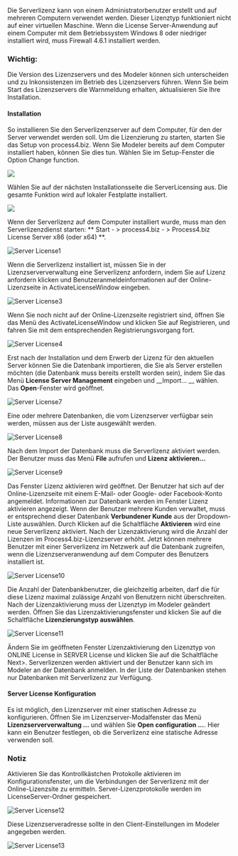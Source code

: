 Die Serverlizenz kann von einem Administratorbenutzer erstellt und auf mehreren Computern verwendet werden. Dieser Lizenztyp funktioniert nicht auf einer virtuellen Maschine. Wenn die License Server-Anwendung auf einem Computer mit dem Betriebssystem Windows 8 oder niedriger installiert wird, muss Firewall 4.6.1 installiert werden.
<div class="info">
  <h3>Wichtig:</h3>
Die Version des Lizenzservers und des Modeler können sich unterscheiden und zu Inkonsistenzen im Betrieb des Lizenzservers führen. Wenn Sie beim Start des Lizenzservers die Warnmeldung erhalten, aktualisieren Sie Ihre Installation.
</div>

#### Installation

So installieren Sie den Serverlizenzserver auf dem Computer, für den der Server verwendet werden soll. Um die Lizenzierung zu starten, starten Sie das Setup von process4.biz.
Wenn Sie Modeler bereits auf dem Computer installiert haben, können Sie dies tun.
Wählen Sie im Setup-Fenster die Option Change function.

![](//images.ctfassets.net/utx1h0gfm1om/2E97DsIIgoeSAWoae0USea/207cae3d744a393735b6fa4cef5cbada/329438.png)

Wählen Sie auf der nächsten Installationsseite die ServerLicensing aus.
Die gesamte Funktion wird auf lokaler Festplatte installiert.

![](//images.ctfassets.net/utx1h0gfm1om/T27vrJmwmIMI8ECQOC8G8/795684f6710ec81d1f10d66d1f16d3b9/329432.png)

Wenn der Serverlizenz auf dem Computer installiert wurde, muss man den Serverlizenzdienst starten: ** Start - &gt; process4.biz - &gt; Process4.biz License Server x86 (oder x64) **.
  
![Server License1](//images.ctfassets.net/6mz8d8cle1nl/2ddVOKQsstTugg1SNe1b2K/2e48ccd8f256ab06f51af168f7268fa4/Server_License1.png)

Wenn die Serverlizenz installiert ist, müssen Sie in der Lizenzserververwaltung eine Serverlizenz anfordern, indem Sie auf Lizenz anfordern klicken und Benutzeranmeldeinformationen auf der Online-Lizenzseite in ActivateLicenseWindow eingeben.

![Server License3](//images.ctfassets.net/6mz8d8cle1nl/7GEdTxiV7ekJxyM9N6lCDp/3667cfdf4ec54789adbb23c5683bb719/Server_License3.png)

Wenn Sie noch nicht auf der Online-Lizenzseite registriert sind, öffnen Sie das Menü des ActivateLicenseWindow und klicken Sie auf Registrieren, und fahren Sie mit dem entsprechenden Registrierungsvorgang fort.

![Server License4](//images.ctfassets.net/6mz8d8cle1nl/6KMiA0CPh9IiXQ2lqWla4X/1a4f118e090c46f2e878b58f16c3da60/Server_License4.png)

Erst nach der Installation und dem Erwerb der Lizenz für den aktuellen Server können Sie die Datenbank importieren, die Sie als Server erstellen möchten (die Datenbank muss bereits erstellt worden sein), indem Sie das Menü __License Server Management__ eingeben und __Import… __ wählen.
Das __Open__-Fenster wird geöffnet.

![Server License7](//images.ctfassets.net/6mz8d8cle1nl/64yFGuqp1nRID6RkViCRVA/5a3ee8525b050f854c8d57264e8a62e4/Server_License7.png)

Eine oder mehrere Datenbanken, die vom Lizenzserver verfügbar sein werden, müssen aus der Liste ausgewählt werden.

![Server License8](//images.ctfassets.net/6mz8d8cle1nl/4jphtE3s157wW6Rr1lax7v/5634bca8fabb54dc0881603d756a0b5d/Server_License8.png)

Nach dem Import der Datenbank muss die Serverlizenz aktiviert werden. Der Benutzer muss das Menü __File__ aufrufen und __Lizenz aktivieren…__

![Server License9](//images.ctfassets.net/6mz8d8cle1nl/733HWCKakhXXZImRriMD1e/1bcb2700208f6bace9b37f5761da4ef9/Server_License9.png)

Das Fenster Lizenz aktivieren wird geöffnet. Der Benutzer hat sich auf der Online-Lizenzseite mit einem E-Mail- oder Google- oder Facebook-Konto angemeldet.
Informationen zur Datenbank werden im Fenster Lizenz aktivieren angezeigt. Wenn der Benutzer mehrere Kunden verwaltet, muss er entsprechend dieser Datenbank __Verbundener Kunde__ aus der Dropdown-Liste auswählen.
Durch Klicken auf die Schaltfläche __Aktivieren__ wird eine neue Serverlizenz aktiviert.
Nach der Lizenzaktivierung wird die Anzahl der Lizenzen im Process4.biz-Lizenzserver erhöht. Jetzt können mehrere Benutzer mit einer Serverlizenz im Netzwerk auf die Datenbank zugreifen, wenn die Lizenzserveranwendung auf dem Computer des Benutzers installiert ist.

![Server License10](//images.ctfassets.net/6mz8d8cle1nl/ORE07jKdroxAkGOkF2NQ3/02e7f93345e1a35a90b9100f62b3d84a/Server_License10.png)

Die Anzahl der Datenbankbenutzer, die gleichzeitig arbeiten, darf die für diese Lizenz maximal zulässige Anzahl von Benutzern nicht überschreiten.
Nach der Lizenzaktivierung muss der Lizenztyp im Modeler geändert werden. Öffnen Sie das Lizenzaktivierungsfenster und klicken Sie auf die Schaltfläche __Lizenzierungstyp auswählen__.

![Server License11](//images.ctfassets.net/6mz8d8cle1nl/6ZcDl8mGwnNqQyA27YAzwo/0c22791108a58759433ff94a516ade24/Server_License11.png)

Ändern Sie im geöffneten Fenster Lizenzaktivierung den Lizenztyp von ONLINE License in SERVER License und klicken Sie auf die Schaltfläche Next>.
Serverlizenzen werden aktiviert und der Benutzer kann sich im Modeler an der Datenbank anmelden. In der Liste der Datenbanken stehen nur Datenbanken mit Serverlizenz zur Verfügung.

#### Server License Konfiguration

Es ist möglich, den Lizenzserver mit einer statischen Adresse zu konfigurieren. Öffnen Sie im Lizenzserver-Modalfenster das Menü __Lizenzserververwaltung ...__ und wählen Sie __Open configuration ...__. Hier kann ein Benutzer festlegen, ob die Serverlizenz eine statische Adresse verwenden soll.
<div class="info">
  <h3>Notiz</h3>
Aktivieren Sie das Kontrollkästchen Protokolle aktivieren im Konfigurationsfenster, um die Verbindungen der Serverlizenz mit der Online-Lizenzsite zu ermitteln. Server-Lizenzprotokolle werden im LicenseServer-Ordner gespeichert.
</div>

![Server License12](//images.ctfassets.net/6mz8d8cle1nl/4yDIBukuCE2fNuZC9x7QZX/3f5428a541d0acd38a80c2fda5b4541a/Server_License12.png)

Diese Lizenzserveradresse sollte in den Client-Einstellungen im Modeler angegeben werden.

![Server License13](//images.ctfassets.net/6mz8d8cle1nl/44BUhElYTaxx1VhZI9HbqY/cb61ccb2d96322f2439fe80916bdd584/Server_License13.png)
